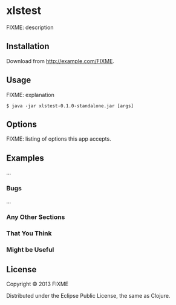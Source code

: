 # xlstest

FIXME: description

## Installation

Download from http://example.com/FIXME.

## Usage

FIXME: explanation

    $ java -jar xlstest-0.1.0-standalone.jar [args]

## Options

FIXME: listing of options this app accepts.

## Examples

...

### Bugs

...

### Any Other Sections
### That You Think
### Might be Useful

## License

Copyright © 2013 FIXME

Distributed under the Eclipse Public License, the same as Clojure.
